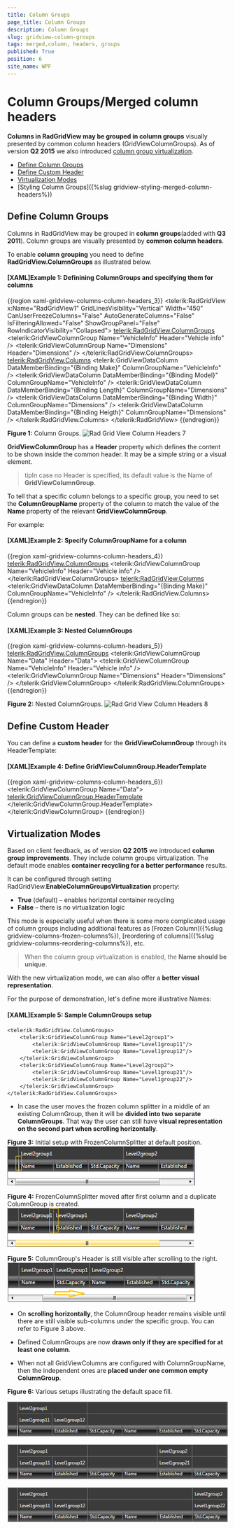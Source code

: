 ```yaml
---
title: Column Groups
page_title: Column Groups
description: Column Groups
slug: gridview-column-groups
tags: merged,column, headers, groups
published: True
position: 6
site_name: WPF
---
```


# Column Groups/Merged column headers

__Columns in RadGridView may be grouped in column groups__ visually presented by common column headers (GridViewColumnGroups). As of version __Q2 2015__ we also introduced [column group virtualization](#virtualization-modes). 

* [Define Column Groups](#define-column-groups)
* [Define Custom Header](#define-custom-header)
* [Virtualization Modes](#virtualization-modes)
* [Styling Column Groups]({%slug gridview-styling-merged-column-headers%})
        
## Define Column Groups

Columns in RadGridView may be grouped in __column groups__(added with __Q3 2011__). Column groups are visually presented by __common column headers__.

To enable __column grouping__ you need to define __RadGridView.ColumnGroups__ as illustrated below.
     
#### __[XAML]Example 1: Definining ColumnGroups and specifying them for columns__
{{region xaml-gridview-columns-column-headers_3}}
	<telerik:RadGridView x:Name="RadGridView1" GridLinesVisibility="Vertical" Width="450" CanUserFreezeColumns="False" AutoGenerateColumns="False" IsFilteringAllowed="False"  ShowGroupPanel="False" RowIndicatorVisibility="Collapsed">
	    <telerik:RadGridView.ColumnGroups>
	        <telerik:GridViewColumnGroup  Name="VehicleInfo" Header="Vehicle info" />
	        <telerik:GridViewColumnGroup  Name="Dimensions" Header="Dimensions" />
	    </telerik:RadGridView.ColumnGroups>
	    <telerik:RadGridView.Columns>
	        <telerik:GridViewDataColumn DataMemberBinding="{Binding Make}" ColumnGroupName="VehicleInfo" />
	        <telerik:GridViewDataColumn DataMemberBinding="{Binding Model}" ColumnGroupName="VehicleInfo" />
	        <telerik:GridViewDataColumn  DataMemberBinding="{Binding Length}" ColumnGroupName="Dimensions" />
	        <telerik:GridViewDataColumn  DataMemberBinding="{Binding Width}"  ColumnGroupName="Dimensions" />
	        <telerik:GridViewDataColumn  DataMemberBinding="{Binding Heigth}" ColumnGroupName="Dimensions" />
	    </telerik:RadGridView.Columns>
	</telerik:RadGridView>
{{endregion}}

__Figure 1:__ Column Groups.
![Rad Grid View Column Headers 7](images/RadGridView_ColumnHeaders_7.png)

__GridViewColumnGroup__ has a __Header__ property which defines the content to be shown inside the common header. It may be a simple string or a visual element. 

>tipIn case no Header is specified, its default value is the Name of __GridViewColumnGroup__.

To tell that a specific column belongs to a specific group, you need to set the __ColumnGroupName__ property of the column to match the value of the __Name__ property of the relevant __GridViewColumnGroup__.

For example:

#### __[XAML]Example 2: Specify ColumnGroupName for a column__

{{region xaml-gridview-columns-column-headers_4}}
	<telerik:RadGridView.ColumnGroups>
	    <telerik:GridViewColumnGroup  Name="VehicleInfo" Header="Vehicle info" />
	</telerik:RadGridView.ColumnGroups>
	<telerik:RadGridView.Columns>
	    <telerik:GridViewDataColumn DataMemberBinding="{Binding Make}" ColumnGroupName="VehicleInfo" />
	</telerik:RadGridView.Columns>
{{endregion}}

Column groups can be __nested__. They can be defined like so:
 
#### __[XAML]Example 3: Nested ColumnGroups__

{{region xaml-gridview-columns-column-headers_5}}
	<telerik:RadGridView.ColumnGroups>
	    <telerik:GridViewColumnGroup  Name="Data" Header="Data">
	        <telerik:GridViewColumnGroup  Name="VehicleInfo" Header="Vehicle info" />
	        <telerik:GridViewColumnGroup  Name="Dimensions" Header="Dimensions" />
	    </telerik:GridViewColumnGroup>
	</telerik:RadGridView.ColumnGroups>
{{endregion}}

__Figure 2:__ Nested ColumnGroups.
![Rad Grid View Column Headers 8](images/RadGridView_ColumnHeaders_8.png)

## Define Custom Header

You can define a __custom header__ for the __GridViewColumnGroup__ through its HeaderTemplate:

#### __[XAML]Example 4: Define GridViewColumnGroup.HeaderTemplate__

{{region xaml-gridview-columns-column-headers_6}}
	<telerik:GridViewColumnGroup Name="Data">
	    <telerik:GridViewColumnGroup.HeaderTemplate>
	        <DataTemplate>
	            <TextBox Text="Data"/>
	        </DataTemplate>
	    </telerik:GridViewColumnGroup.HeaderTemplate>
	</telerik:GridViewColumnGroup>
{{endregion}}

## Virtualization Modes

Based on client feedback, as of version __Q2 2015__ we introduced __column group improvements__. They include column groups virtualization. The default mode enables __container recycling for a better performance__ results. 

It can be configured through setting RadGridView.__EnableColumnGroupsVirtualization__ property: 
* __True__ (default) – enables horizontal container recycling 
* __False__ – there is no virtualization logic

This mode is especially useful when there is some more complicated usage of column groups including additional features as [Frozen Column]({%slug gridview-columns-frozen-columns%}), [reordering of columns]({%slug gridview-columns-reordering-columns%}), etc.

>When the column group virtualization is enabled, the __Name should be unique__.

With the new virtualization mode, we can also offer a __better visual representation__. 

For the purpose of demonstration, let's define more illustrative Names:
#### __[XAML]Example 5: Sample ColumnGroups setup__
	<telerik:RadGridView.ColumnGroups>			
		<telerik:GridViewColumnGroup Name="Level2group1">
			<telerik:GridViewColumnGroup Name="Level1group11"/>
			<telerik:GridViewColumnGroup Name="Level1group12"/>
		</telerik:GridViewColumnGroup>
		<telerik:GridViewColumnGroup Name="Level2group2">
			<telerik:GridViewColumnGroup Name="Level1group21"/>
			<telerik:GridViewColumnGroup Name="Level1group22"/>
		</telerik:GridViewColumnGroup>
	</telerik:RadGridView.ColumnGroups>

* In case the user moves the frozen column splitter in a middle of an existing ColumnGroup, then it will be __divided into two separate ColumnGroups__. That way the user can still have __visual representation on the second part when scrolling horizontally__. 

__Figure 3:__ Initial setup with FrozenColumnSplitter at default position.
![Initial setup with FrozenColumnSplitter](images/columngroups_frozencolumn_1.png)

__Figure 4:__ FrozenColumnSplitter moved after first column and a duplicate ColumnGroup is created.
![FrozenColumnSplitter moved after first column](images/columngroups_frozencolumn_2.png)

__Figure 5:__ ColumnGroup's Header is still visible after scrolling to the right.
![FrozenColumnSplitter moved after first column](images/columngroups_frozencolumn_3.png)

* On __scrolling horizontally__, the ColumnGroup header remains visible until there are still visible sub-columns under the specific group. You can refer to Figure 3 above. 

* Defined ColumnGroups are now __drawn only if they are specified for at least one column__. 

* When not all GridViewColumns are configured with ColumnGroupName, then the independent ones are __placed under one common empty ColumnGroup__.

__Figure 6:__ Various setups illustrating the default space fill.
 
![Nested groups and Default space fill](images/columngroups_defaultgroups_1.png)

![Nested groups and Default space fill](images/columngroups_defaultgroups_2.png)

![Nested groups and Default space fill](images/columngroups_defaultgroups_3.png)


